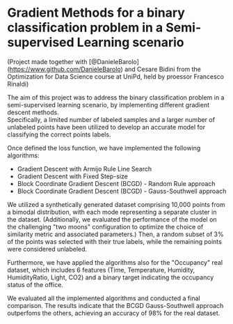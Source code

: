 # Gradient Methods for a binary classification problem in a Semi-supervised Learning scenario

(Project made together with [@DanieleBarolo] (https://www.github.com/DanieleBarolo) and Cesare Bidini from the Optimization for Data Science course at UniPd, held by proessor Francesco Rinaldi)

The aim of this project was to address the binary classification problem in a semi-supervised learning scenario, by implementing different gradient descent methods. \
Specifically, a limited number of labeled samples and a larger number of unlabeled points have been utilized to develop an accurate model for classifying the correct points
labels.

Once defined the loss function, we have implemented the following algorithms:
* Gradient Descent with Armijo Rule Line Search
* Gradient Descent with Fixed Step-size
* Block Coordinate Gradient Descent (BCGD) - Random Rule approach
* Block Coordinate Gradient Descent (BCGD) - Gauss-Southwell approach

We utilized a synthetically generated dataset comprising 10,000 points from a bimodal distribution, with each mode representing a separate cluster in the dataset. (Additionally, we evaluated 
the performance of the model on the challenging "two moons" configuration to optimize the choice of similarity metric and associated parameters.)
Then, a random subset of 3% of the points was selected with their true labels, while the remaining points were considered unlabeled.

Furthermore, we have applied the algorithms also for the "Occupancy" real dataset, which includes 6 features (Time, Temperature, Humidity, HumidityRatio, Light, CO2) and a binary
target indicating the occupancy status of the office.

We evaluated all the implemented algorithms and conducted a final comparison. The results indicate that the BCGD Gauss-Southwell approach outperfoms the others, achieving an accuracy of 98% for the real dataset.

